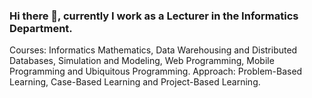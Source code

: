 ### Hi there 👋, currently I work as a Lecturer in the Informatics Department.

Courses: Informatics Mathematics, Data Warehousing and Distributed Databases, Simulation and Modeling, Web Programming, Mobile Programming and Ubiquitous Programming.
Approach: Problem-Based Learning, Case-Based Learning and Project-Based Learning.

<!--
**rahayuda/rahayuda** is a ✨ _special_ ✨ repository because its `README.md` (this file) appears on your GitHub profile.

Here are some ideas to get you started:

- 🔭 I’m currently working on ...
- 🌱 I’m currently learning ...
- 👯 I’m looking to collaborate on ...
- 🤔 I’m looking for help with ...
- 💬 Ask me about ...
- 📫 How to reach me: ...
- 😄 Pronouns: ...
- ⚡ Fun fact: ...
-->
